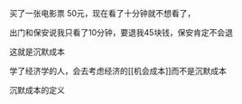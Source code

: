 买了一张电影票 50元，现在看了十分钟就不想看了，

出门和保安说我只看了10分钟，要退我45块钱，保安肯定不会退

这就是沉默成本


学了经济学的人，会去考虑经济的[[机会成本]]而不是沉默成本


沉默成本的定义